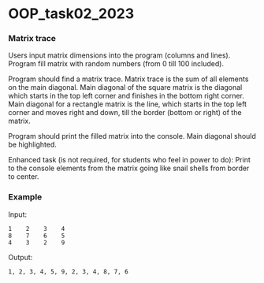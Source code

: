 # OOP_task02_2023
### Matrix trace

Users input matrix dimensions into the program (columns and lines).
Program fill matrix with random numbers (from 0 till 100 included).

Program should find a matrix trace.
Matrix trace is the sum of all elements on the main diagonal.
Main diagonal of the square matrix is the diagonal which starts in the top left corner and finishes in the bottom right corner.
Main diagonal for a rectangle matrix is the line, which starts in the top left corner and moves right and down, till the border (bottom or right) of the matrix.

Program should print the filled matrix into the console. Main diagonal should be highlighted.

Enhanced task (is not required, for students who feel in power to do):
Print to the console elements from the matrix going like snail shells from border to center.

### Example

Input:
```
1    2    3    4
8    7    6    5
4    3    2    9
```
Output:
```
1, 2, 3, 4, 5, 9, 2, 3, 4, 8, 7, 6
```
